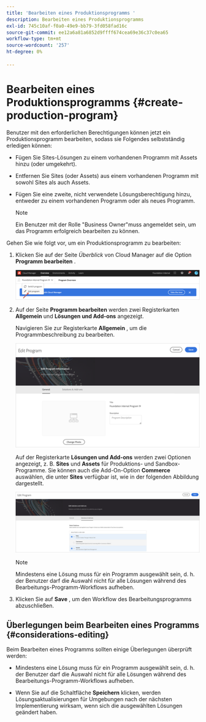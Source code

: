 ```yaml
---
title: 'Bearbeiten eines Produktionsprogramms '
description: Bearbeiten eines Produktionsprogramms
exl-id: 745c10af-f0a0-49e9-bb79-3fd058fad16c
source-git-commit: ee12a6a81a6852d9ffff674cea69e36c37c0ea65
workflow-type: tm+mt
source-wordcount: '257'
ht-degree: 0%

---
```


# Bearbeiten eines Produktionsprogramms {#create-production-program}

Benutzer mit den erforderlichen Berechtigungen können jetzt ein Produktionsprogramm bearbeiten, sodass sie Folgendes selbstständig erledigen können:

* Fügen Sie Sites-Lösungen zu einem vorhandenen Programm mit Assets hinzu (oder umgekehrt).
* Entfernen Sie Sites (oder Assets) aus einem vorhandenen Programm mit sowohl Sites als auch Assets.
* Fügen Sie eine zweite, nicht verwendete Lösungsberechtigung hinzu, entweder zu einem vorhandenen Programm oder als neues Programm.

   >[!NOTE]
   >Ein Benutzer mit der Rolle &quot;Business Owner&quot;muss angemeldet sein, um das Programm erfolgreich bearbeiten zu können.

Gehen Sie wie folgt vor, um ein Produktionsprogramm zu bearbeiten:

1. Klicken Sie auf der Seite *Überblick* von Cloud Manager auf die Option **Programm bearbeiten** .

   ![](assets/edit-program-overview.png)

1. Auf der Seite **Programm bearbeiten** werden zwei Registerkarten **Allgemein** und **Lösungen und Add-ons** angezeigt.

   Navigieren Sie zur Registerkarte **Allgemein** , um die Programmbeschreibung zu bearbeiten.

   ![](assets/edit-program-general.png)

   Auf der Registerkarte **Lösungen und Add-ons** werden zwei Optionen angezeigt, z. B. **Sites** und **Assets** für Produktions- und Sandbox-Programme. Sie können auch die Add-On-Option **Commerce** auswählen, die unter **Sites** verfügbar ist, wie in der folgenden Abbildung dargestellt.

   ![](assets/edit-prg.png)

   >[!NOTE]
   >Mindestens eine Lösung muss für ein Programm ausgewählt sein, d. h. der Benutzer darf die Auswahl nicht für alle Lösungen während des Bearbeitungs-Programm-Workflows aufheben.

1. Klicken Sie auf **Save** , um den Workflow des Bearbeitungsprogramms abzuschließen.


## Überlegungen beim Bearbeiten eines Programms {#considerations-editing}

Beim Bearbeiten eines Programms sollten einige Überlegungen überprüft werden:

* Mindestens eine Lösung muss für ein Programm ausgewählt sein, d. h. der Benutzer darf die Auswahl nicht für alle Lösungen während des Bearbeitungs-Programm-Workflows aufheben.

* Wenn Sie auf die Schaltfläche **Speichern** klicken, werden Lösungsaktualisierungen für Umgebungen nach der nächsten Implementierung wirksam, wenn sich die ausgewählten Lösungen geändert haben.

